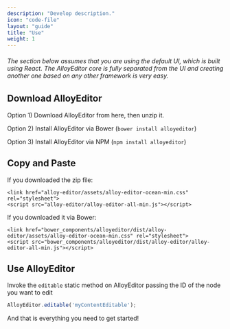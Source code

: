 ```yaml
---
description: "Develop description."
icon: "code-file"
layout: "guide"
title: "Use"
weight: 1
---
```


###### The section below assumes that you are using the default UI, which is built using React. The AlloyEditor core is fully separated from the UI and creating another one based on any other framework is very easy.

<article id="article1">

## Download AlloyEditor

<p>Option 1) Download AlloyEditor from <a>here</a>, then unzip it.</p>

<p>Option 2) Install AlloyEditor via Bower (<code>bower install alloyeditor</code>)</p>

<p>Option 3) Install AlloyEditor via NPM (<code>npm install alloyeditor</code>)</p>
</article>

<article id="article2">

## Copy and Paste

<p>If you downloaded the zip file:</p>

```text/html
<link href="alloy-editor/assets/alloy-editor-ocean-min.css" rel="stylesheet">
<script src="alloy-editor/alloy-editor-all-min.js"></script>
```

<p>If you downloaded it via Bower:</p>

```text/html
<link href="bower_components/alloyeditor/dist/alloy-editor/assets/alloy-editor-ocean-min.css" rel="stylesheet">
<script src="bower_components/alloyeditor/dist/alloy-editor/alloy-editor-all-min.js"></script>
```

</article>

<article id="article3">

## Use AlloyEditor

<span class="code-header">Invoke the <code>editable</code> static method on AlloyEditor passing the ID of the node you want to edit</span>

```javascript
AlloyEditor.editable('myContentEditable');
```

<p class="guide-note">And that is everything you need to get started!</p>

</article>